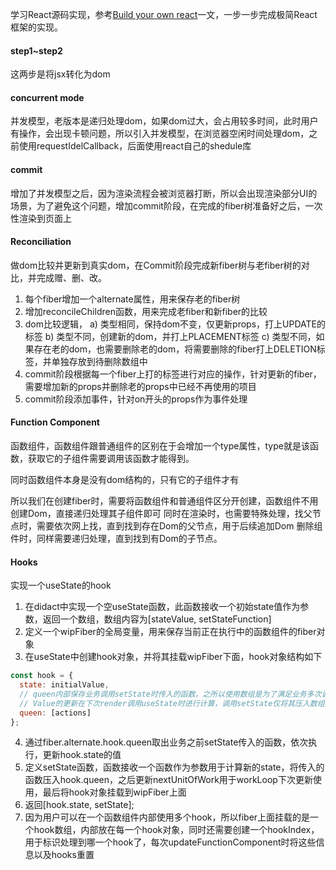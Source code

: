 学习React源码实现，参考[Build your own react](https://pomb.us/build-your-own-react/)一文，一步一步完成极简React框架的实现。

#### step1~step2
这两步是将jsx转化为dom

#### concurrent mode
并发模型，老版本是递归处理dom，如果dom过大，会占用较多时间，此时用户有操作，会出现卡顿问题，所以引入并发模型，在浏览器空闲时间处理dom，之前使用requestIdelCallback，后面使用react自己的shedule库

#### commit
增加了并发模型之后，因为渲染流程会被浏览器打断，所以会出现渲染部分UI的场景，为了避免这个问题，增加commit阶段，在完成的fiber树准备好之后，一次性渲染到页面上

#### Reconciliation
做dom比较并更新到真实dom，在Commit阶段完成新fiber树与老fiber树的对比，并完成赠、删、改。

1. 每个fiber增加一个alternate属性，用来保存老的fiber树
2. 增加reconcileChildren函数，用来完成老fiber和新fiber的比较
3. dom比较逻辑，
  a) 类型相同，保持dom不变，仅更新props，打上UPDATE的标签
  b) 类型不同，创建新的dom，并打上PLACEMENT标签
  c) 类型不同，如果存在老的dom，也需要删除老的dom，将需要删除的fiber打上DELETION标签，并单独存放到待删除数组中
4. commit阶段根据每一个fiber上打的标签进行对应的操作，针对更新的fiber，需要增加新的props并删除老的props中已经不再使用的项目
5. commit阶段添加事件，针对on开头的props作为事件处理

#### Function Component
函数组件，函数组件跟普通组件的区别在于会增加一个type属性，type就是该函数，获取它的子组件需要调用该函数才能得到。

同时函数组件本身是没有dom结构的，只有它的子组件才有

所以我们在创建fiber时，需要将函数组件和普通组件区分开创建，函数组件不用创建Dom，直接递归处理其子组件即可
同时在渲染时，也需要特殊处理，找父节点时，需要依次网上找，直到找到存在Dom的父节点，用于后续追加Dom
删除组件时，同样需要递归处理，直到找到有Dom的子节点。

#### Hooks
实现一个useState的hook
1. 在didact中实现一个空useState函数，此函数接收一个初始state值作为参数，返回一个数组，数组内容为[stateValue, setStateFunction]
2. 定义一个wipFiber的全局变量，用来保存当前正在执行中的函数组件的fiber对象
3. 在useState中创建hook对象，并将其挂载wipFiber下面，hook对象结构如下
```javascript
const hook = {
  state: initialValue,
  // queen内部保存业务调用setState时传入的函数，之所以使用数组是为了满足业务多次调用的使用方式
  // Value的更新在下次render调用useState时进行计算，调用setState仅将其压入数组即可
  queen: [actions]
};
```
4. 通过fiber.alternate.hook.queen取出业务之前setState传入的函数，依次执行，更新hook.state的值
5. 定义setState函数，函数接收一个函数作为参数用于计算新的state，将传入的函数压入hook.queen，之后更新nextUnitOfWork用于workLoop下次更新使用，最后将hook对象挂载到wipFiber上面
6. 返回[hook.state, setState];
7. 因为用户可以在一个函数组件内部使用多个hook，所以fiber上面挂载的是一个hook数组，内部放在每一个hook对象，同时还需要创建一个hookIndex，用于标识处理到哪一个hook了，每次updateFunctionComponent时将这些信息以及hooks重置
